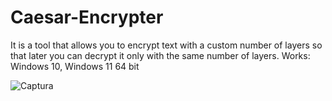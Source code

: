 # Caesar-Encrypter
It is a tool that allows you to encrypt text with a custom number of layers so that later you can decrypt it only with the same number of layers.
Works: Windows 10, Windows 11 64 bit

![Captura](https://user-images.githubusercontent.com/104674473/168401221-c2d30f43-2a32-4b19-a75f-06c344c4b3be.PNG)
